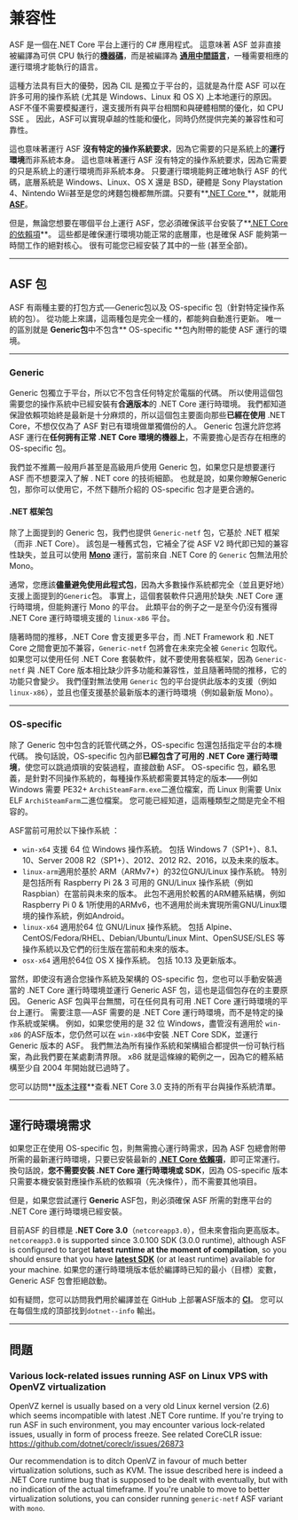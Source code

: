 # 兼容性

ASF 是一個在.NET Core 平台上運行的 C# 應用程式。 這意味著 ASF 並非直接被編譯為可供 CPU 執行的​**[機器碼](https://en.wikipedia.org/wiki/Machine_code)**，而是被編譯為 **[通用中間語言](https://en.wikipedia.org/wiki/Common_Intermediate_Language)**，一種需要相應的運行環境才能執行的語言。

這種方法具有巨大的優勢，因為 CIL 是獨立于平台的，這就是為什麼 ASF 可以在許多可用的操作系統 (尤其是 Windows、Linux 和 OS X) 上本地運行的原因。ASF不僅不需要模擬運行，還支援所有與平台相關和與硬體相關的優化，如 CPU SSE 。 因此，ASF可以實現卓越的性能和優化，同時仍然提供完美的兼容性和可靠性。

這也意味著運行 ASF **沒有特定的操作系統要求**，因為它需要的只是系統上的**運行環境**而非系統本身。 這也意味著運行 ASF 沒有特定的操作系統要求，因為它需要的只是系統上的運行環境而非系統本身。 只要運行環境能夠正確地執行 ASF 的代碼，底層系統是 Windows、Linux、OS X 還是 BSD，硬體是 Sony Playstation 4、Nintendo Wii甚至是您的烤麵包機都無所謂。只要有**[.NET Core ](https://github.com/dotnet/core-setup#daily-builds)**，就能用 **[ASF](https://github.com/JustArchiNET/ArchiSteamFarm/releases/latest)**。

但是，無論您想要在哪個平台上運行 ASF，您必須確保該平台安裝了**[.NET Core 的依賴項](https://github.com/dotnet/core/blob/master/Documentation/prereqs.md)**。 這些都是確保運行環境功能正常的底層庫，也是確保 ASF 能夠第一時間工作的絕對核心。 很有可能您已經安裝了其中的一些 (甚至全部)。

* * *

## ASF 包

ASF 有兩種主要的打包方式──Generic包以及 OS-specific 包（針對特定操作系統的包）。 從功能上來講，這兩種包是完全一樣的，都能夠自動進行更新。 唯一的區別就是 **Generic包**中不包含** OS-specific **包內附帶的能使 ASF 運行的環境。

* * *

### Generic

Generic 包獨立于平台，所以它不包含任何特定於電腦的代碼。 所以使用這個包需要您的操作系統中已經安裝有**合適版本**的 .NET Core 運行時環境。 我們都知道保證依賴项始終是最新是十分麻烦的，所以這個包主要面向那些**已經在使用** .NET Core，不想仅仅為了 ASF 對已有環境做單獨備份的人。 Generic 包還允許您將 ASF 運行在**任何拥有正常 .NET Core 環境的機器上**，不需要擔心是否存在相應的 OS-specific 包。

我們並不推薦一般用戶甚至是高級用戶使用 Generic 包，如果您只是想要運行 ASF 而不想要深入了解 . NET core 的技術細節。 也就是說，如果你瞭解Generic包，那你可以使用它，不然下麵所介紹的 OS-specific 包才是更合適的。

#### .NET 框架包

除了上面提到的 Generic 包，我們也提供 `Generic-netf` 包，它基於 .NET 框架（而非 .NET Core）。 該包是一種舊式包，它補全了從 ASF V2 時代即已知的兼容性缺失，並且可以使用 **[Mono](https://www.mono-project.com)** 運行，當前來自 .NET Core 的 `Generic` 包無法用於Mono。

通常，您應該**儘量避免使用此程式包**，因為大多數操作系統都完全（並且更好地）支援上面提到的` Generic `包。 事實上，這個套裝軟件只適用於缺失 .NET Core 運行時環境，但能夠運行 Mono 的平台。 此類平台的例子之一是至今仍沒有獲得 .NET Core 運行時環境支援的 `linux-x86` 平台。

隨著時間的推移，.NET Core 會支援更多平台，而 .NET Framework 和 .NET Core 之間會更加不兼容，`Generic-netf` 包將會在未來完全被 `Generic` 包取代。 如果您可以使用任何 .NET Core 套裝軟件，就不要使用套裝框架，因為 `Generic-netf` 與 .NET Core 版本相比缺少許多功能和兼容性，並且隨著時間的推移，它的功能只會變少。 我們僅對無法使用 `Generic` 包的平台提供此版本的支援（例如 `linux-x86`），並且也僅支援基於最新版本的運行時環境（例如最新版 Mono）。

* * *

### OS-specific

除了 Generic 包中包含的託管代碼之外，OS-specific 包還包括指定平台的本機代碼。 換句話說，OS-specific 包內部**已經包含了可用的 .NET Core 運行時環境**，使您可以跳過煩瑣的安裝過程，直接啟動 ASF。 OS-specific 包，顧名思義，是針對不同操作系統的，每種操作系統都需要其特定的版本——例如 Windows 需要 PE32+ `ArchiSteamFarm.exe`二進位檔案，而 Linux 則需要 Unix ELF `ArchiSteamFarm`二進位檔案。 您可能已經知道，這兩種類型之間是完全不相容的。

ASF當前可用於以下操作系統 ：

- `win-x64` 支援 64 位 Windows 操作系統。 包括 Windows 7（SP1+）、8.1、10、Server 2008 R2（SP1+）、2012、2012 R2、2016，以及未來的版本。
- `linux-arm`適用於基於 ARM（ARMv7+）的32位GNU/Linux 操作系統。 特別是包括所有 Raspberry Pi 2& 3 可用的 GNU/Linux 操作系統（例如 Raspbian）在當前與未來的版本。 此包不適用於較舊的ARM體系結構，例如Raspberry Pi 0 & 1所使用的ARMv6，也不適用於尚未實現所需GNU/Linux環境的操作系統，例如Android。
- `linux-x64` 適用於64 位 GNU/Linux 操作系統。 包括 Alpine、CentOS/Fedora/RHEL、Debian/Ubuntu/Linux Mint、OpenSUSE/SLES 等操作系統以及它們的衍生版在當前和未來的版本。
- `osx-x64` 適用於64位 OS X 操作系統。 包括 10.13 及更新版本。

當然，即使沒有適合您操作系統及架構的 OS-specific 包，您也可以手動安裝適當的 .NET Core 運行時環境並運行 Generic ASF 包，這也是這個包存在的主要原因。 Generic ASF 包與平台無關，可在任何具有可用 .NET Core 運行時環境的平台上運行。 需要注意──ASF 需要的是 .NET Core 運行時環境，而不是特定的操作系統或架構。 例如，如果您使用的是 32 位 Windows，盡管沒有適用於 `win-x86` 的ASF版本，您仍然可以在 `win-x86`中安裝 .NET Core SDK，並運行 Generic 版本的 ASF。 我們無法為所有操作系統和架構組合都提供一份可執行档案，為此我們要在某處劃清界限。 x86 就是這條線的範例之一，因為它的體系結構至少自 2004 年開始就已過時了。

您可以訪問​**[版本注釋​](https://github.com/dotnet/core/blob/master/release-notes/3.0/3.0-supported-os.md)**查看.NET Core 3.0 支持的所有平台與操作系統清單。

* * *

## 運行時環境需求

如果您正在使用 OS-specific 包，則無需擔心運行時需求，因為 ASF 包總會附帶所需的最新運行時環境，只要已安裝最新的 **[.NET Core 依賴項](https://github.com/dotnet/core/blob/master/Documentation/prereqs.md)**，即可正常運行。 換句話說，**您不需要安裝 .NET Core 運行時環境或 SDK**，因為 OS-specific 版本只需要本機安裝對應操作系統的依賴項（先决條件），而不需要其他項目。

但是，如果您尝試運行 **Generic** ASF包，則必須確保 ASF 所需的對應平台的 .NET Core 運行時環境已經安裝。

目前ASF 的目標是 **.NET Core 3.0**（`netcoreapp3.0`），但未來會指向更高版本。 `netcoreapp3.0` is supported since 3.0.100 SDK (3.0.0 runtime), although ASF is configured to target **latest runtime at the moment of compilation**, so you should ensure that you have **[latest SDK](https://dotnet.microsoft.com/download)** (or at least runtime) available for your machine. 如果您的運行時環境版本低於編譯時已知的最小（目標）変數，Generic ASF 包會拒絕啟動。

如有疑問，您可以訪問我們用於編譯並在 GitHub 上部署ASF版本的 **[CI](https://ci.appveyor.com/project/JustArchi/ArchiSteamFarm)**。 您可以在每個生成的頂部找到`dotnet--info` 輸出。

* * *

## 問題

### Various lock-related issues running ASF on Linux VPS with OpenVZ virtualization

OpenVZ kernel is usually based on a very old Linux kernel version (2.6) which seems incompatible with latest .NET Core runtime. If you're trying to run ASF in such environment, you may encounter various lock-related issues, usually in form of process freeze. See related CoreCLR issue: https://github.com/dotnet/coreclr/issues/26873

Our recommendation is to ditch OpenVZ in favour of much better virtualization solutions, such as KVM. The issue described here is indeed a .NET Core runtime bug that is supposed to be dealt with eventually, but with no indication of the actual timeframe. If you're unable to move to better virtualization solutions, you can consider running `generic-netf` ASF variant with `mono`.